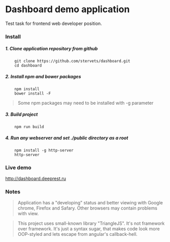 # Dashboard demo application
Test task for frontend web developer position.

### Install
##### 1. Clone application repository from github
```
    git clone https://github.com/stervets/dashboard.git
    cd dashboard
```

##### 2. Install npm and bower packages
```
    npm install
    bower install -F
```
> Some npm packages may need to be installed with -g parameter

##### 3. Build project
```
    npm run build
```

##### 4. Run any webserver and set ./public directory as a root
```
    npm install -g http-server
    http-server
```

### Live demo
http://dashboard.deeprest.ru

### Notes
> Application has a "developing" status and better viewing with Google chrome, Firefox and Safary. Other browsers may contain problems with view.

> This project uses small-known library "TriangleJS". It's not framework over framework. It's just a syntax sugar, that makes code look more OOP-styled and lets escape from angular's callback-hell.